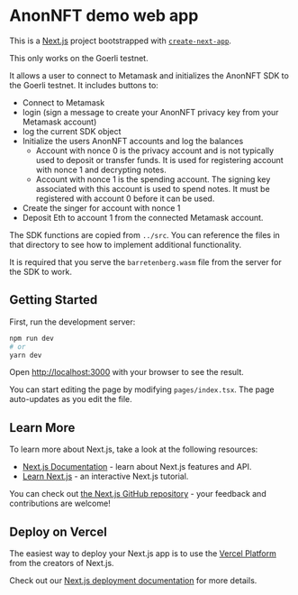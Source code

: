 # AnonNFT demo web app

This is a [Next.js](https://nextjs.org/) project bootstrapped with [`create-next-app`](https://github.com/vercel/next.js/tree/canary/packages/create-next-app).

This only works on the Goerli testnet.

It allows a user to connect to Metamask and initializes the AnonNFT SDK to the Goerli testnet. It includes buttons to:

- Connect to Metamask
- login (sign a message to create your AnonNFT privacy key from your Metamask account)
- log the current SDK object
- Initialize the users AnonNFT accounts and log the balances
  - Account with nonce 0 is the privacy account and is not typically used to deposit or transfer funds. It is used for registering account with nonce 1 and decrypting notes.
  - Account with nonce 1 is the spending account. The signing key associated with this account is used to spend notes. It must be registered with account 0 before it can be used.
- Create the singer for account with nonce 1
- Deposit Eth to account 1 from the connected Metamask account.

The SDK functions are copied from `../src`. You can reference the files in that directory to see how to implement additional functionality.

It is required that you serve the `barretenberg.wasm` file from the server for the SDK to work.

## Getting Started

First, run the development server:

```bash
npm run dev
# or
yarn dev
```

Open [http://localhost:3000](http://localhost:3000) with your browser to see the result.

You can start editing the page by modifying `pages/index.tsx`. The page auto-updates as you edit the file.

## Learn More

To learn more about Next.js, take a look at the following resources:

- [Next.js Documentation](https://nextjs.org/docs) - learn about Next.js features and API.
- [Learn Next.js](https://nextjs.org/learn) - an interactive Next.js tutorial.

You can check out [the Next.js GitHub repository](https://github.com/vercel/next.js/) - your feedback and contributions are welcome!

## Deploy on Vercel

The easiest way to deploy your Next.js app is to use the [Vercel Platform](https://vercel.com/new?utm_medium=default-template&filter=next.js&utm_source=create-next-app&utm_campaign=create-next-app-readme) from the creators of Next.js.

Check out our [Next.js deployment documentation](https://nextjs.org/docs/deployment) for more details.
